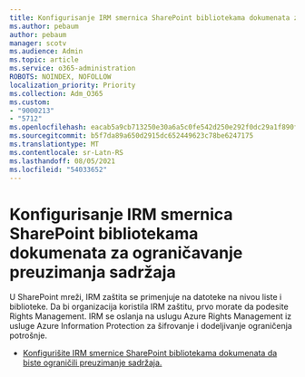 ```yaml
---
title: Konfigurisanje IRM smernica SharePoint bibliotekama dokumenata za ograničavanje preuzimanja sadržaja
ms.author: pebaum
author: pebaum
manager: scotv
ms.audience: Admin
ms.topic: article
ms.service: o365-administration
ROBOTS: NOINDEX, NOFOLLOW
localization_priority: Priority
ms.collection: Adm_O365
ms.custom:
- "9000213"
- "5712"
ms.openlocfilehash: eacab5a9cb713250e30a6a5c0fe542d250e292f0dc29a1f890f9cf7c7fb8344c
ms.sourcegitcommit: b5f7da89a650d2915dc652449623c78be6247175
ms.translationtype: MT
ms.contentlocale: sr-Latn-RS
ms.lasthandoff: 08/05/2021
ms.locfileid: "54033652"
---
```

# <a name="configure-irm-policies-on-sharepoint-document-libraries-to-limit-download-of-content"></a>Konfigurisanje IRM smernica SharePoint bibliotekama dokumenata za ograničavanje preuzimanja sadržaja

U SharePoint mreži, IRM zaštita se primenjuje na datoteke na nivou liste i biblioteke. Da bi organizacija koristila IRM zaštitu, prvo morate da podesite Rights Management. IRM se oslanja na uslugu Azure Rights Management iz usluge Azure Information Protection za šifrovanje i dodeljivanje ograničenja potrošnje.

- [Konfigurišite IRM smernice SharePoint bibliotekama dokumenata da biste ograničili preuzimanje sadržaja.](https://docs.microsoft.com/microsoft-365/compliance/set-up-irm-in-sp-admin-center)

